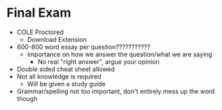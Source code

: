 # Final Exam

- COLE Proctored
  - Download Extension
- 600-800 word essay per question???????????
  - Importance on how we answer the question/what we are saying
    - No real "right answer", argue your opinion
- Double sided cheat sheet allowed
- Not all knowledge is required
  - Will be given a study guide
- Grammar/spelling not too important, don't entirely mess up the word though